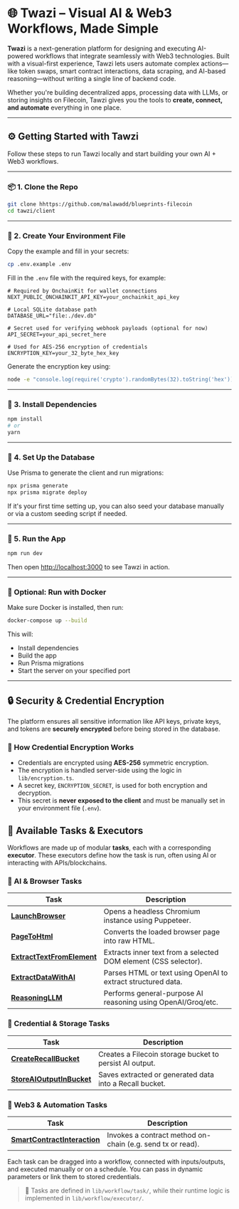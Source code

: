 
# 🌐 Twazi – Visual AI & Web3 Workflows, Made Simple

**Twazi** is a next-generation platform for designing and executing AI-powered workflows that integrate seamlessly with Web3 technologies. Built with a visual-first experience, Tawzi lets users automate complex actions—like token swaps, smart contract interactions, data scraping, and AI-based reasoning—without writing a single line of backend code.

Whether you're building decentralized apps, processing data with LLMs, or storing insights on Filecoin, Tawzi gives you the tools to **create, connect, and automate** everything in one place.

---


## ⚙️ Getting Started with Tawzi

Follow these steps to run Tawzi locally and start building your own AI + Web3 workflows.

---

### 📦 1. Clone the Repo

```bash
git clone hhttps://github.com/malawadd/blueprints-filecoin
cd tawzi/client
```

---

### 📁 2. Create Your Environment File

Copy the example and fill in your secrets:

```bash
cp .env.example .env
```

Fill in the `.env` file with the required keys, for example:

```env
# Required by OnchainKit for wallet connections
NEXT_PUBLIC_ONCHAINKIT_API_KEY=your_onchainkit_api_key

# Local SQLite database path
DATABASE_URL="file:./dev.db"

# Secret used for verifying webhook payloads (optional for now)
API_SECRET=your_api_secret_here

# Used for AES-256 encryption of credentials
ENCRYPTION_KEY=your_32_byte_hex_key

```

Generate the encryption key using:

```bash
node -e "console.log(require('crypto').randomBytes(32).toString('hex'))"
```

---

### 🧰 3. Install Dependencies

```bash
npm install
# or
yarn
```

---

### 🔧 4. Set Up the Database

Use Prisma to generate the client and run migrations:

```bash
npx prisma generate
npx prisma migrate deploy
```

If it's your first time setting up, you can also seed your database manually or via a custom seeding script if needed.

---

### 🚀 5. Run the App

```bash
npm run dev
```

Then open [http://localhost:3000](http://localhost:3000) to see Tawzi in action.

---

### 🐳 Optional: Run with Docker

Make sure Docker is installed, then run:

```bash
docker-compose up --build
```

This will:
- Install dependencies
- Build the app
- Run Prisma migrations
- Start the server on your specified port

----


## 🔒 Security & Credential Encryption

The platform ensures all sensitive information like API keys, private keys, and tokens are **securely encrypted** before being stored in the database.

### 🔐 How Credential Encryption Works

- Credentials are encrypted using **AES-256** symmetric encryption.
- The encryption is handled server-side using the logic in `lib/encryption.ts`.
- A secret key, `ENCRYPTION_SECRET`, is used for both encryption and decryption.
- This secret is **never exposed to the client** and must be manually set in your environment file (`.env`).



## 🧩 Available Tasks & Executors

Workflows are made up of modular **tasks**, each with a corresponding **executor**. These executors define how the task is run, often using AI or interacting with APIs/blockchains.


### 🧠 AI & Browser Tasks

| Task | Description |
|------|-------------|
| [**LaunchBrowser**](./client/lib/workflow/task/LaunchBrowser.tsx) | Opens a headless Chromium instance using Puppeteer. |
| [**PageToHtml**](./client/lib/workflow/task/PageToHtml.tsx) | Converts the loaded browser page into raw HTML. |
| [**ExtractTextFromElement**](./client/lib/workflow/task/ExtractTextFromElement.tsx) | Extracts inner text from a selected DOM element (CSS selector). |
| [**ExtractDataWithAI**](./client/lib/workflow/task/ExtractDataWithAI.tsx) | Parses HTML or text using OpenAI to extract structured data. |
| [**ReasoningLLM**](./client/lib/workflow/task/ReasoningLLMTask.tsx) | Performs general-purpose AI reasoning using OpenAI/Groq/etc. |

### 🔐 Credential & Storage Tasks

| Task | Description |
|------|-------------|
| [**CreateRecallBucket**](./client/lib/workflow/task/CreateRecallBucketTask.tsx) | Creates a Filecoin storage bucket to persist AI output. |
| [**StoreAIOutputInBucket**](./client/lib/workflow/task/StoreAIOutputInBucketTask.tsx) | Saves extracted or generated data into a Recall bucket. |

### 🔄 Web3 & Automation Tasks

| Task | Description |
|------|-------------|
| [**SmartContractInteraction**](./client/lib/workflow/task/SmartContractInteractionTask.tsx) | Invokes a contract method on-chain (e.g. send tx or read). |



Each task can be dragged into a workflow, connected with inputs/outputs, and executed manually or on a schedule. You can pass in dynamic parameters or link them to stored credentials.

> 🧠 Tasks are defined in `lib/workflow/task/`, while their runtime logic is implemented in `lib/workflow/executor/`.
